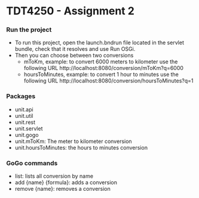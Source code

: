 # TDT4250 - Assignment 2

### Run the project
* To run this project, open the launch.bndrun file located in the servlet bundle, check that it resolves and use Run OSGi.
* Then you can choose between two conversions
  * mToKm, example: to convert 6000 meters to kilometer use the following URL http://localhost:8080/conversion/mToKm?q=6000
  * hoursToMinutes, example: to convert 1 hour to minutes use the following URL http://localhost:8080/conversion/hoursToMinutes?q=1
  
### Packages
* unit.api
* unit.util
* unit.rest
* unit.servlet
* unit.gogo
* unit.mToKm: The meter to kilometer conversion
* unit.hoursToMinutes: the hours to minutes conversion

### GoGo commands
* list: lists all conversion by name
* add {name} {formula}: adds a conversion
* remove {name}: removes a conversion
